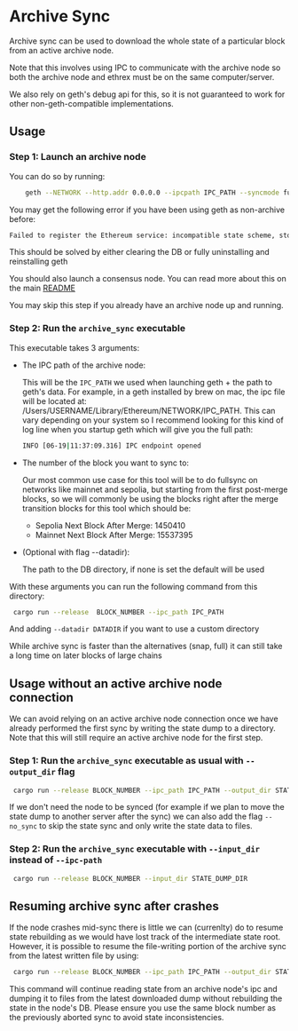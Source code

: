 # Archive Sync

Archive sync can be used to download the whole state of a particular block from an active archive node.

Note that this involves using IPC to communicate with the archive node so both the archive node and ethrex must be on the same computer/server.

We also rely on geth's debug api for this, so it is not guaranteed to work for other non-geth-compatible implementations.

## Usage

### Step 1: Launch an archive node

You can do so by running:

```bash
    geth --NETWORK --http.addr 0.0.0.0 --ipcpath IPC_PATH --syncmode full --gcmode archive --state.scheme=hash
```

You may get the following error if you have been using geth as non-archive before:

```bash
Failed to register the Ethereum service: incompatible state scheme, stored: hash, provided: path
```

This should be solved by either clearing the DB or fully uninstalling and reinstalling geth

You should also launch a consensus node. You can read more about this on the main [README](../../README.md)

You may skip this step if you already have an archive node up and running.

### Step 2: Run the `archive_sync` executable

This executable takes 3 arguments:

* The IPC path of the archive node:

    This will be the `IPC_PATH` we used when launching geth + the path to geth's data. For example, in a geth installed by brew on mac, the ipc file will be located at: /Users/USERNAME/Library/Ethereum/NETWORK/IPC_PATH. This can vary depending on your system so I recommend looking for this kind of log line when you startup geth which will give you the full path:

    ```bash
    INFO [06-19|11:37:09.316] IPC endpoint opened                      url=/Users/USER/Library/Ethereum/IPC_PATH
    ```

* The number of the block you want to sync to:

     Our most common use case for this tool will be to do fullsync on networks like mainnet and sepolia, but starting from the first post-merge blocks, so we will commonly be using the blocks right after the merge transition blocks for this tool which should be:

  - Sepolia Next Block After Merge: 1450410
  - Mainnet Next Block After Merge: 15537395

* (Optional with flag --datadir):

    The path to the DB directory, if none is set the default will be used

With these arguments you can run the following command from this directory:

```bash
 cargo run --release  BLOCK_NUMBER --ipc_path IPC_PATH
```

And adding `--datadir DATADIR` if you want to use a custom directory

While archive sync is faster than the alternatives (snap, full) it can still take a long time on later blocks of large chains

## Usage without an active archive node connection

We can avoid relying on an active archive node connection once we have already performed the first sync by writing the state dump to a directory. Note that this will still require an active archive node for the first step.

### Step 1: Run the `archive_sync` executable as usual with `--output_dir` flag

```bash
 cargo run --release BLOCK_NUMBER --ipc_path IPC_PATH --output_dir STATE_DUMP_DIR
```

If we don't need the node to be synced (for example if we plan to move the state dump to another server after the sync) we can also add the flag `--no_sync` to skip the state sync and only write the state data to files.

### Step 2: Run the `archive_sync` executable with `--input_dir` instead of `--ipc-path`

```bash
 cargo run --release BLOCK_NUMBER --input_dir STATE_DUMP_DIR
```

## Resuming archive sync after crashes

If the node crashes mid-sync there is little we can (currenlty) do to resume state rebuilding as we would have lost track of the intermediate state root. However, it is possible to resume the file-writing portion of the archive sync from the latest written file by using:

```bash
 cargo run --release BLOCK_NUMBER --ipc_path IPC_PATH --output_dir STATE_DUMP_DIR --no_sync --continued
```

This command will continue reading state from an archive node's ipc and dumping it to files from the latest downloaded dump without rebuilding the state in the node's DB. Please ensure you use the same block number as the previously aborted sync to avoid state inconsistencies.
